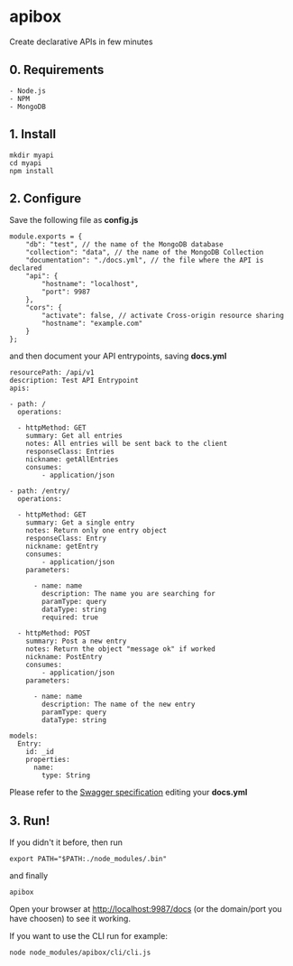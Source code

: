apibox
======

Create declarative APIs in few minutes

## 0. Requirements
	- Node.js
	- NPM
	- MongoDB

## 1. Install

	mkdir myapi
	cd myapi
	npm install

## 2. Configure

Save the following file as **config.js**

	module.exports = {
	    "db": "test", // the name of the MongoDB database
	    "collection": "data", // the name of the MongoDB Collection
	    "documentation": "./docs.yml", // the file where the API is declared
	    "api": {
	        "hostname": "localhost",
	        "port": 9987
	    },
	    "cors": {
	        "activate": false, // activate Cross-origin resource sharing
	        "hostname": "example.com"   
	    }
	};

and then document your API entrypoints, saving **docs.yml**

	resourcePath: /api/v1
	description: Test API Entrypoint
	apis:

	- path: /
	  operations:

	  - httpMethod: GET
	    summary: Get all entries
	    notes: All entries will be sent back to the client
	    responseClass: Entries
	    nickname: getAllEntries
	    consumes: 
	        - application/json

	- path: /entry/
	  operations:

	  - httpMethod: GET
	    summary: Get a single entry
	    notes: Return only one entry object
	    responseClass: Entry
	    nickname: getEntry
	    consumes: 
	        - application/json
	    parameters:

	      - name: name
	        description: The name you are searching for
	        paramType: query
	        dataType: string
	        required: true

	  - httpMethod: POST
	    summary: Post a new entry
	    notes: Return the object "message ok" if worked
	    nickname: PostEntry
	    consumes: 
	        - application/json
	    parameters:

	      - name: name
	        description: The name of the new entry
	        paramType: query
	        dataType: string

	models:
	  Entry:
	    id: _id
	    properties:
	      name:
	        type: String

Please refer to the [Swagger specification](https://github.com/wordnik/swagger-core/wiki) editing your **docs.yml**

## 3. Run!
If you didn't it before, then run

	export PATH="$PATH:./node_modules/.bin"

and finally

	apibox

Open your browser at [http://localhost:9987/docs](http://localhost:9987/docs) (or the domain/port you have choosen) to see it working.

If you want to use the CLI run for example:

	node node_modules/apibox/cli/cli.js
